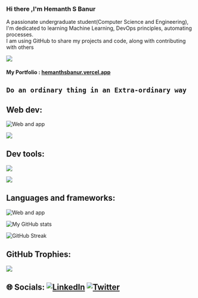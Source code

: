 ### Hi there ,I'm Hemanth S Banur
A passionate undergraduate student(Computer Science and Engineering), <br>I'm dedicated to learning Machine Learning, DevOps principles, automating processes.<br>I am using GitHub to share my projects and code, along with contributing with others <br>

 <a href="mailto:arjunbanur27@gmail.com">
    <img src="https://img.shields.io/badge/Gmail-333333?style=for-the-badge&logo=gmail&logoColor=red"/>
 </a>

#### My Portfolio : [hemanthsbanur.vercel.app](https://hemanthsbanur.vercel.app)

## `Do an ordinary thing in an Extra-ordinary way`


## Web dev:
![Web and app](https://skillicons.dev/icons?i=html,css,js,react,nextjs&theme=dark)

![](https://skillicons.dev/icons?i=nodejs,tailwind,firebase,flask,mongodb&theme=dark)

## Dev tools:
![](https://skillicons.dev/icons?i=azure,debian,docker,github,git,kali&theme=dark)

![](https://skillicons.dev/icons?i=linux,neovim,unity,vim,vscode,postman&theme=dark)

## Languages and frameworks:
![Web and app](https://skillicons.dev/icons?i=c,cpp,py,tensorflow,flutter&theme=dark)


![My GitHub stats](https://github-readme-stats.vercel.app/api?username=arjuuuuunnnnn&show_icons=true&locale=en&theme=chartreuse-dark)

![GitHub Streak](https://github-readme-streak-stats.herokuapp.com/?user=arjuuuuunnnnn&theme=chartreuse-dark)

## GitHub Trophies:
![](https://github-profile-trophy.vercel.app/?username=arjuuuuunnnnn&theme=radical&no-frame=false&no-bg=false&margin-w=4)

## 🌐 Socials: [![LinkedIn](https://img.shields.io/badge/LinkedIn-%230077B5.svg?logo=linkedin&logoColor=white)](https://linkedin.com/in/hemanth-s-banur-3aaa34284) [![Twitter](https://img.shields.io/badge/Twitter-%231DA1F2.svg?logo=Twitter&logoColor=white)](https://twitter.com/arjuuuuunnnnn7) 
